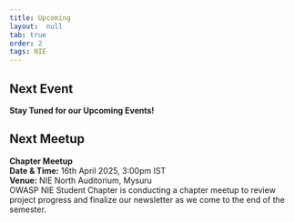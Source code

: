 ```yaml
---
title: Upcoming
layout:  null
tab: true
order: 2
tags: NIE
---
```

## Next Event

**Stay Tuned for our Upcoming Events!**

## Next Meetup

**Chapter Meetup**\
**Date & Time:** 16th April 2025, 3:00pm IST\
**Venue:** NIE North Auditorium, Mysuru\
OWASP NIE Student Chapter is conducting a chapter meetup to review project progress and finalize our newsletter as we come to the end of the semester.
